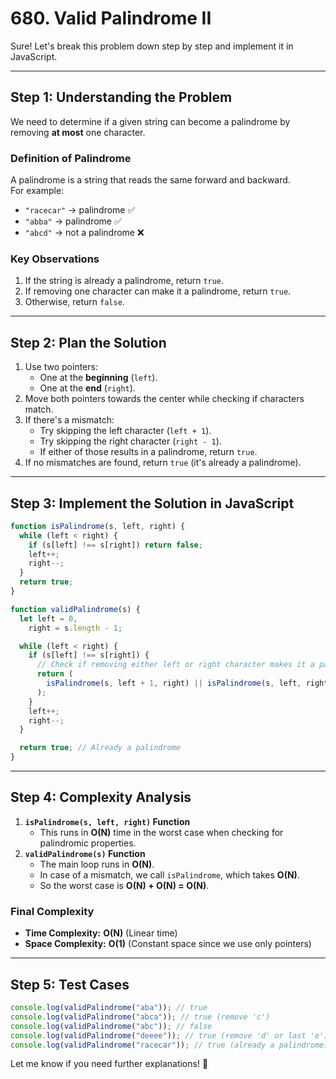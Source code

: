 # 680. Valid Palindrome II

Sure! Let's break this problem down step by step and implement it in JavaScript.

---

## **Step 1: Understanding the Problem**

We need to determine if a given string can become a palindrome by removing **at most** one character.

### **Definition of Palindrome**

A palindrome is a string that reads the same forward and backward.  
For example:

- `"racecar"` → palindrome ✅
- `"abba"` → palindrome ✅
- `"abcd"` → not a palindrome ❌

### **Key Observations**

1. If the string is already a palindrome, return `true`.
2. If removing one character can make it a palindrome, return `true`.
3. Otherwise, return `false`.

---

## **Step 2: Plan the Solution**

1. Use two pointers:
   - One at the **beginning** (`left`).
   - One at the **end** (`right`).
2. Move both pointers towards the center while checking if characters match.
3. If there's a mismatch:
   - Try skipping the left character (`left + 1`).
   - Try skipping the right character (`right - 1`).
   - If either of those results in a palindrome, return `true`.
4. If no mismatches are found, return `true` (it's already a palindrome).

---

## **Step 3: Implement the Solution in JavaScript**

```javascript
function isPalindrome(s, left, right) {
  while (left < right) {
    if (s[left] !== s[right]) return false;
    left++;
    right--;
  }
  return true;
}

function validPalindrome(s) {
  let left = 0,
    right = s.length - 1;

  while (left < right) {
    if (s[left] !== s[right]) {
      // Check if removing either left or right character makes it a palindrome
      return (
        isPalindrome(s, left + 1, right) || isPalindrome(s, left, right - 1)
      );
    }
    left++;
    right--;
  }

  return true; // Already a palindrome
}
```

---

## **Step 4: Complexity Analysis**

1. **`isPalindrome(s, left, right)` Function**
   - This runs in **O(N)** time in the worst case when checking for palindromic properties.
2. **`validPalindrome(s)` Function**
   - The main loop runs in **O(N)**.
   - In case of a mismatch, we call `isPalindrome`, which takes **O(N)**.
   - So the worst case is **O(N) + O(N) = O(N)**.

### **Final Complexity**

- **Time Complexity:** **O(N)** (Linear time)
- **Space Complexity:** **O(1)** (Constant space since we use only pointers)

---

## **Step 5: Test Cases**

```javascript
console.log(validPalindrome("aba")); // true
console.log(validPalindrome("abca")); // true (remove 'c')
console.log(validPalindrome("abc")); // false
console.log(validPalindrome("deeee")); // true (remove 'd' or last 'e')
console.log(validPalindrome("racecar")); // true (already a palindrome)
```

Let me know if you need further explanations! 🚀

